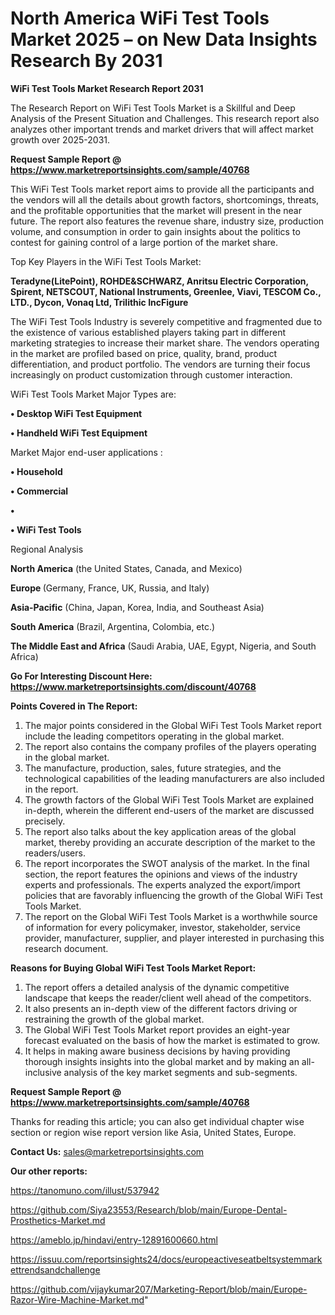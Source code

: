 # North America WiFi Test Tools Market 2025 – on New Data Insights Research By 2031

<strong>WiFi Test Tools Market Research Report 2031</strong>

The Research Report on WiFi Test Tools Market is a Skillful and Deep Analysis of the Present Situation and Challenges. This research report also analyzes other important trends and market drivers that will affect market growth over 2025-2031.

<strong>Request Sample Report @ <a href=https://www.marketreportsinsights.com/sample/40768>https://www.marketreportsinsights.com/sample/40768</a></strong>

This WiFi Test Tools market report aims to provide all the participants and the vendors will all the details about growth factors, shortcomings, threats, and the profitable opportunities that the market will present in the near future. The report also features the revenue share, industry size, production volume, and consumption in order to gain insights about the politics to contest for gaining control of a large portion of the market share.

Top Key Players in the WiFi Test Tools Market:

<strong>Teradyne(LitePoint), ROHDE&SCHWARZ, Anritsu Electric Corporation, Spirent, NETSCOUT, National Instruments, Greenlee, Viavi, TESCOM Co., LTD., Dycon, Vonaq Ltd, Trilithic IncFigure</strong>

The WiFi Test Tools Industry is severely competitive and fragmented due to the existence of various established players taking part in different marketing strategies to increase their market share. The vendors operating in the market are profiled based on price, quality, brand, product differentiation, and product portfolio. The vendors are turning their focus increasingly on product customization through customer interaction.

WiFi Test Tools Market Major Types are:

<strong>•  Desktop WiFi Test Equipment

•  Handheld WiFi Test Equipment</strong>

Market Major end-user applications :

<strong>•  Household

•  Commercial

•  

•  WiFi Test Tools</strong>

Regional Analysis

</u><strong><b>North America</b></strong> (the United States, Canada, and Mexico)

<strong><b>Europe </b></strong>(Germany, France, UK, Russia, and Italy)

<strong><b>Asia-Pacific</b></strong> (China, Japan, Korea, India, and Southeast Asia)

<strong><b>South America</b></strong> (Brazil, Argentina, Colombia, etc.)

<strong><b>The Middle East and Africa</b></strong> (Saudi Arabia, UAE, Egypt, Nigeria, and South Africa)

<strong>Go For Interesting Discount Here: <a href=https://www.marketreportsinsights.com/discount/40768>https://www.marketreportsinsights.com/discount/40768</a></strong>

<strong>Points Covered in The Report:</strong>
<ol>
  <li>The major points considered in the Global WiFi Test Tools Market report include the leading competitors operating in the global market.</li>
  <li>The report also contains the company profiles of the players operating in the global market.</li>
  <li>The manufacture, production, sales, future strategies, and the technological capabilities of the leading manufacturers are also included in the report.</li>
  <li>The growth factors of the Global WiFi Test Tools Market are explained in-depth, wherein the different end-users of the market are discussed precisely.</li>
  <li>The report also talks about the key application areas of the global market, thereby providing an accurate description of the market to the readers/users.</li>
  <li>The report incorporates the SWOT analysis of the market. In the final section, the report features the opinions and views of the industry experts and professionals. The experts analyzed the export/import policies that are favorably influencing the growth of the Global WiFi Test Tools Market.</li>
  <li>The report on the Global WiFi Test Tools Market is a worthwhile source of information for every policymaker, investor, stakeholder, service provider, manufacturer, supplier, and player interested in purchasing this research document.</li>
</ol>
<strong>Reasons for Buying Global WiFi Test Tools Market Report:</strong>

<ol>
  <li>The report offers a detailed analysis of the dynamic competitive landscape that keeps the reader/client well ahead of the competitors.</li>
  <li>It also presents an in-depth view of the different factors driving or restraining the growth of the global market.</li>
  <li>The Global WiFi Test Tools Market report provides an eight-year forecast evaluated on the basis of how the market is estimated to grow.</li>
  <li>It helps in making aware business decisions by having providing thorough insights insights into the global market and by making an all-inclusive analysis of the key market segments and sub-segments.</li>
</ol>
<strong>Request Sample Report @ <a href=https://www.marketreportsinsights.com/sample/40768>https://www.marketreportsinsights.com/sample/40768</a></strong>


Thanks for reading this article; you can also get individual chapter wise section or region wise report version like Asia, United States, Europe.

<strong>Contact Us:</strong>
sales@marketreportsinsights.com

<strong>Our other reports:</strong>

<a href=https://tanomuno.com/illust/537942>https://tanomuno.com/illust/537942</a>

<a href=https://github.com/Siya23553/Research/blob/main/Europe-Dental-Prosthetics-Market.md>https://github.com/Siya23553/Research/blob/main/Europe-Dental-Prosthetics-Market.md</a>

<a href=https://ameblo.jp/hindavi/entry-12891600660.html>https://ameblo.jp/hindavi/entry-12891600660.html</a>

<a href=https://issuu.com/reportsinsights24/docs/europeactiveseatbeltsystemmarkettrendsandchallenge>https://issuu.com/reportsinsights24/docs/europeactiveseatbeltsystemmarkettrendsandchallenge</a>

<a href=https://github.com/vijaykumar207/Marketing-Report/blob/main/Europe-Razor-Wire-Machine-Market.md>https://github.com/vijaykumar207/Marketing-Report/blob/main/Europe-Razor-Wire-Machine-Market.md</a>"

